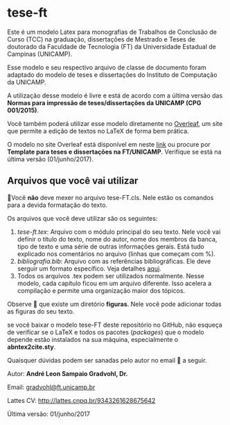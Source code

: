 # tese-ft
Este é um modelo Latex para monografias de Trabalhos de Conclusão de Curso (TCC) na graduação, dissertações de Mestrado e Teses de doutorado da Faculdade de Tecnologia (FT) da Universidade Estadual de Campinas (UNICAMP).

Esse modelo e seu respectivo arquivo de classe de documento foram adaptado do modelo de teses e dissertações do Instituto de Computação da UNICAMP.

A utilização desse modelo é livre e está de acordo com a última versão das **Normas para impressão de teses/dissertações da UNICAMP (CPG 001/2015)**.

Você também poderá utilizar esse modelo diretamente no [Overleaf](https://www.overleaf.com), um site que permite a edição de textos no LaTeX de forma bem prática.

O modelo no site Overleaf está disponível em neste [link](https://www.overleaf.com/latex/templates/template-para-teses-e-dissertacoes-na-ft-slash-unicamp/rwmpsjnbtdzf) ou procure por **Template para teses e dissertações na FT/UNICAMP**. Verifique se está na última versão (01/junho/2017).

## Arquivos que você vai utilizar
:no_entry_sign:Você **não** deve mexer no arquivo tese-FT.cls. Nele estão os comandos para a devida formatação do texto.

Os arquivos que você deve utilizar são os seguintes:
1. *tese-ft.tex*: Arquivo com o módulo principal do seu texto. Nele você vai definir o título do texto, nome do autor, nome dos membros da banca, tipo de texto e uma série de outras informações gerais. Está tudo explicado nos comentários no arquivo (linhas que começam com %).
2. *bibliografia.bib*: Arquivo com as referências bibliográficas. Ele deve serguir um formato específico. Veja detalhes [aqui]( https://en.wikipedia.org/wiki/BibTeX#Bibliographic_information_file).
3. Todos os arquivos .tex podem ser utilizados normalmente. Nesse modelo, cada capítulo ficou em um arquivo diferente. Isso acelera a compilação e permite uma organização maior dos tópicos.

Observe :eyes: que existe um diretório **figuras**. Nele você pode adicionar todas as figuras do seu texto. 

se você baixar o modelo tese-FT deste repositório no GitHub, não esqueça de verificar se o LaTeX e todos os pacotes (*packages*) que o modelo depende estão instalados na sua máquina, especialmente o **abntex2cite.sty**.

Quaisquer dúvidas podem ser sanadas pelo autor no email :email: a seguir.

Autor: **André Leon Sampaio Gradvohl, Dr.**

Email:        gradvohl@ft.unicamp.br

Lattes CV:    http://lattes.cnpq.br/9343261628675642

Última versão: 01/junho/2017
